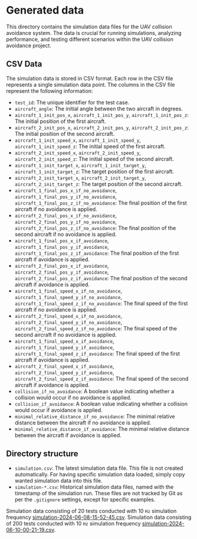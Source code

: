 # Generated data

This directory contains the simulation data files for the UAV collision avoidance system. The data is crucial for running simulations, analyzing performance, and testing different scenarios within the UAV collision avoidance project.

## CSV Data

The simulation data is stored in CSV format. Each row in the CSV file represents a single simulation data point. The columns in the CSV file represent the following information:
- `test_id`: The unique identifier for the test case.
- `aircraft_angle`: The initial angle between the two aircraft in degrees.
- `aircraft_1_init_pos_x`, `aircraft_1_init_pos_y`, `aircraft_1_init_pos_z`: The initial position of the first aircraft.
- `aircraft_2_init_pos_x`, `aircraft_2_init_pos_y`, `aircraft_2_init_pos_z`: The initial position of the second aircraft.
- `aircraft_1_init_speed_x`, `aircraft_1_init_speed_y`, `aircraft_1_init_speed_z`: The initial speed of the first aircraft.
- `aircraft_2_init_speed_x`, `aircraft_2_init_speed_y`, `aircraft_2_init_speed_z`: The initial speed of the second aircraft.
- `aircraft_1_init_target_x`, `aircraft_1_init_target_y`, `aircraft_1_init_target_z`: The target position of the first aircraft.
- `aircraft_2_init_target_x`, `aircraft_2_init_target_y`, `aircraft_2_init_target_z`: The target position of the second aircraft.
- `aircraft_1_final_pos_x_if_no_avoidance`, `aircraft_1_final_pos_y_if_no_avoidance`, `aircraft_1_final_pos_z_if_no_avoidance`: The final position of the first aircraft if no avoidance is applied.
- `aircraft_2_final_pos_x_if_no_avoidance`, `aircraft_2_final_pos_y_if_no_avoidance`, `aircraft_2_final_pos_z_if_no_avoidance`: The final position of the second aircraft if no avoidance is applied.
- `aircraft_1_final_pos_x_if_avoidance`, `aircraft_1_final_pos_y_if_avoidance`, `aircraft_1_final_pos_z_if_avoidance`: The final position of the first aircraft if avoidance is applied.
- `aircraft_2_final_pos_x_if_avoidance`, `aircraft_2_final_pos_y_if_avoidance`, `aircraft_2_final_pos_z_if_avoidance`: The final position of the second aircraft if avoidance is applied.
- `aircraft_1_final_speed_x_if_no_avoidance`, `aircraft_1_final_speed_y_if_no_avoidance`, `aircraft_1_final_speed_z_if_no_avoidance`: The final speed of the first aircraft if no avoidance is applied.
- `aircraft_2_final_speed_x_if_no_avoidance`, `aircraft_2_final_speed_y_if_no_avoidance`, `aircraft_2_final_speed_z_if_no_avoidance`: The final speed of the second aircraft if no avoidance is applied.
- `aircraft_1_final_speed_x_if_avoidance`, `aircraft_1_final_speed_y_if_avoidance`, `aircraft_1_final_speed_z_if_avoidance`: The final speed of the first aircraft if avoidance is applied.
- `aircraft_2_final_speed_x_if_avoidance`, `aircraft_2_final_speed_y_if_avoidance`, `aircraft_2_final_speed_z_if_avoidance`: The final speed of the second aircraft if avoidance is applied.
- `collision_if_no_avoidance`: A boolean value indicating whether a collision would occur if no avoidance is applied.
- `collision_if_avoidance`: A boolean value indicating whether a collision would occur if avoidance is applied.
- `minimal_relative_distance_if_no_avoidance`: The minimal relative distance between the aircraft if no avoidance is applied.
- `minimal_relative_distance_if_avoidance`: The minimal relative distance between the aircraft if avoidance is applied.

## Directory structure

- `simulation.csv`: The latest simulation data file. This file is not created automatically. For having specific simulation data loaded, simply copy wanted simulation data into this file.
- `simulation-*.csv`: Historical simulation data files, named with the timestamp of the simulation run. These files are not tracked by Git as per the `.gitignore` settings, except for specific examples. 

Simulation data consisting of 20 tests conducted with 10 `Hz` simulation frequency [simulation-2024-06-08-15-52-45.csv](/data/simulation-2024-06-08-15-52-45.csv).
Simulation data consisting of 200 tests conducted with 10 `Hz` simulation frequency [simulation-2024-06-10-00-21-19.csv](/data/simulation-2024-06-10-00-21-19.csv).
